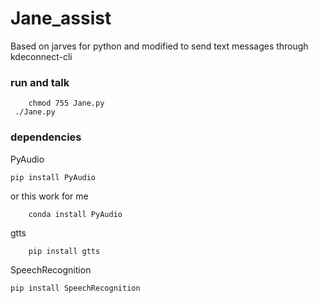 # Jane_assist
Based on jarves for python and modified to send text messages through kdeconnect-cli
### run and talk
        chmod 755 Jane.py
	 ./Jane.py
### dependencies
PyAudio

	pip install PyAudio

or
this work for me

        conda install PyAudio
gtts

        pip install gtts
SpeechRecognition

	pip install SpeechRecognition
